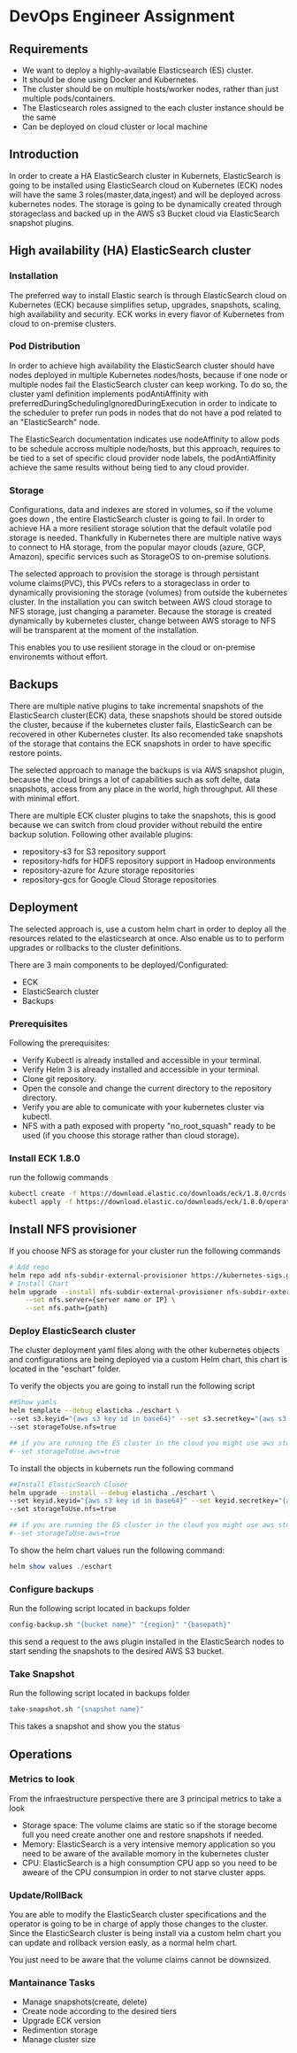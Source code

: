 # DevOps Engineer Assignment

## Requirements
- We want to deploy a highly-available Elasticsearch (ES) cluster.
- It should be done using Docker and Kubernetes.
- The cluster should be on multiple hosts/worker nodes, rather than just multiple pods/containers.
- The Elasticsearch roles assigned to the each cluster instance should be the same
- Can be deployed on cloud cluster or local machine


## Introduction
In order to create a HA ElasticSearch cluster in Kubernets, ElasticSearch is going to be installed using ElasticSearch cloud on Kubernetes (ECK)
nodes will have the same 3 roles(master,data,ingest) and will be deployed across kubernetes nodes.
The storage is going to be dynamically created through storageclass and backed up in the AWS s3 Bucket cloud via ElasticSearch snapshot plugins.

## High availability (HA) ElasticSearch cluster

### Installation
The preferred way to install Elastic search is through ElasticSearch cloud on Kubernetes (ECK) because simplifies setup, upgrades, snapshots, scaling, high availability and security.
ECK works in every flavor of Kubernetes from cloud to on-premise clusters.

### Pod Distribution
In order to achieve high availability the ElasticSearch cluster should have nodes deployed in multiple Kubernetes nodes/hosts,
because if one node or multiple nodes fail the ElasticSearch cluster can keep working.
To do so, the cluster yaml definition implements podAntiAffinity with preferredDuringSchedulingIgnoredDuringExecution in order
to indicate to the scheduler to prefer run pods in nodes that do not have a pod related to an "ElasticSearch" node.

The ElasticSearch documentation indicates use nodeAffinity to allow pods to be schedule accross multiple node/hosts, but this approach,
requires to be tied to a set of specific cloud provider node labels, the podAntiAffinity achieve the same results without being tied to any cloud provider.

### Storage
Configurations, data and indexes are stored in volumes, so if the volume goes down , the entire ElasticSearch cluster is going to fail.
In order to achieve HA a more resilient storage solution that the default volatile pod storage is needed. Thankfully in Kubernetes 
there are multiple native ways to connect to HA storage, from the popular mayor clouds (azure, GCP, Amazon), specific services such as StorageOS
to on-premise solutions.

The selected approach to provision the storage is through persistant volume claims(PVC), this PVCs refers to a storageclass in order to dynamically provisioning the storage (volumes) from outside the kubernetes cluster.
In the installation you can switch between AWS cloud storage to NFS storage, just changing a parameter. Because the storage is created dynamically by kubernetes cluster, change between AWS storage to NFS will be transparent at the moment of the installation.

This enables you to use resilient storage in the cloud or on-premise environemts without effort.


## Backups
There are multiple native plugins to take incremental snapshots of the ElasticSearch cluster(ECK) data, 
these snapshots should be stored outside the cluster, because if the kubernetes cluster fails, ElasticSearch can be recovered in other Kubernetes cluster.
Its also recomended take snapshots of the storage that contains the ECK snapshots in order to have specific restore points.

The selected approach to manage the backups is via AWS snapshot plugin, because the cloud brings a lot of capabilities such as soft delte, data snapshots, access from any place in the world, high throughput. All these with minimal effort.

There are multiple ECK cluster plugins to take the snapshots, this is good because we can switch from cloud provider without rebuild the entire backup solution.
Following other available plugins:
- repository-s3 for S3 repository support
- repository-hdfs for HDFS repository support in Hadoop environments
- repository-azure for Azure storage repositories
- repository-gcs for Google Cloud Storage repositories

## Deployment

The selected approach is, use a custom helm chart in order to deploy all the resources related to the elasticsearch at once. Also enable us to to perform upgrades or rollbacks to the cluster definitions.

There are 3 main components to be deployed/Configurated:
- ECK
- ElasticSearch cluster
- Backups

### Prerequisites
Following the prerequisites:
- Verify Kubectl is already installed and accessible in your terminal.
- Verify Helm 3 is already installed and accessible in your terminal.
- Clone git repository.
- Open the console and change the current directory to the repository directory.
- Verify you are able to comunicate with your kubernetes cluster via kubectl.
- NFS with a path exposed with property "no_root_squash" ready to be used (if you choose this storage rather than cloud storage).

### Install ECK 1.8.0
run the followig commands

```sh
kubectl create -f https://download.elastic.co/downloads/eck/1.8.0/crds.yaml
kubectl apply -f https://download.elastic.co/downloads/eck/1.8.0/operator.yaml
```

## Install NFS provisioner
If you choose NFS as storage for your cluster run the following commands

```sh
# Add repo
helm repo add nfs-subdir-external-provisioner https://kubernetes-sigs.github.io/nfs-subdir-external-provisioner/
# Install Chart
helm upgrade --install nfs-subdir-external-provisioner nfs-subdir-external-provisioner/nfs-subdir-external-provisioner \
    --set nfs.server={server name or IP} \
    --set nfs.path={path}
```

### Deploy ElasticSearch cluster
The cluster deployment yaml files along with the other kubernetes objects and configurations
are being deployed via a custom Helm chart, this chart is located in the "eschart" folder.

To verify the objects you are going to install run the following script

```sh
##Show yamls
helm template --debug elasticha ./eschart \
--set s3.keyid="{aws s3 key id in base64}" --set s3.secretkey="{aws s3 secret key in base64}" \
--set storageToUse.nfs=true

## if you are running the ES cluster in the cloud you might use aws storage
#--set storageToUse.aws=true

```

To install the objects in kubernets run the following command

```sh
##Install ElasticSearch Cluser
helm upgrade --install --debug elasticha ./eschart \
--set keyid.keyid="{aws s3 key id in base64}" --set keyid.secretkey="{aws s3 secret key in base64}" \
--set storageToUse.nfs=true

## if you are running the ES cluster in the cloud you might use aws storage
#--set storageToUse.aws=true

```

To show the helm chart values run the following command:

```hs
helm show values ./eschart
```


### Configure backups
Run the following script located in backups folder

```sh
config-backup.sh "{bucket name}" "{region}" "{basepath}"
```
this send a request to the aws plugin installed in the ElasticSearch nodes to start sending the snapshots to the desired AWS S3 bucket.

### Take Snapshot
Run the following script located in backups folder
```sh
take-snapshot.sh "{snapshot name}"
```
This takes a snapshot and show you the status

## Operations

### Metrics to look
From the infraestructure perspective there are 3 principal metrics to take a look
- Storage space: The volume claims are static so if the storage become full you need create another one and restore snapshots if needed.
- Memory: ElasticSearch is a very intensive memory application so you need to be aware of the available momory in the kubernetes cluster
- CPU: ElasticSearch is a high consumption CPU app so you need to be aweare of the CPU consumpion in order to not starve cluster apps.


### Update/RollBack
You are able to modify the ElasticSearch cluster specifications and the operator is going to be in charge of apply those changes to the cluster.
Since the ElasticSearch cluster is being install via a custom helm chart you can update and rollback version easly, as a normal helm chart.

You just need to be aware that the volume claims cannot be downsized.

### Mantainance Tasks
- Manage snapshots(create, delete)
- Create node according to the desired tiers
- Upgrade ECK version
- Redimention storage
- Manage cluster size